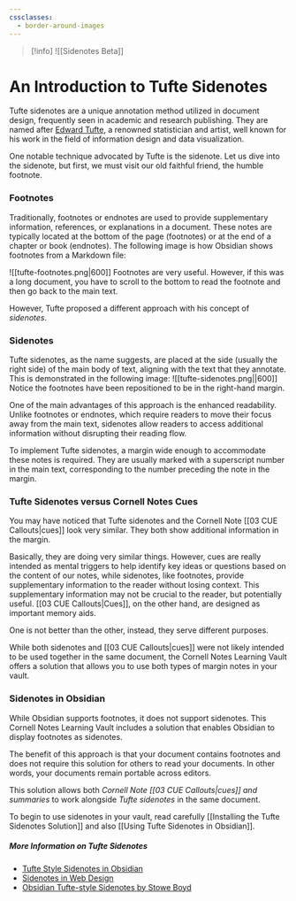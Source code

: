 ```yaml
---
cssclasses:
  - border-around-images
---
```


> [!info]
> ![[Sidenotes Beta]]


# An Introduction to Tufte Sidenotes

Tufte sidenotes are a unique annotation method utilized in document design, frequently seen in academic and research publishing. They are named after [Edward Tufte](https://en.wikipedia.org/wiki/Edward_Tufte), a renowned statistician and artist, well known for his work in the field of information design and data visualization.

One notable technique advocated by Tufte is the sidenote. Let us dive into the sidenote, but first, we must visit our old faithful friend, the humble footnote.
### Footnotes

Traditionally, footnotes or endnotes are used to provide supplementary information, references, or explanations in a document. These notes are typically located at the bottom of the page (footnotes) or at the end of a chapter or book (endnotes). The following image is how Obsidian shows footnotes from a Markdown file:

![[tufte-footnotes.png|600]]
Footnotes are very useful. However, if this was a long document, you have to scroll to the bottom to read the footnote and then go back to the main text. 

However, Tufte proposed a different approach with his concept of *sidenotes*.
### Sidenotes
Tufte sidenotes, as the name suggests, are placed at the side (usually the right side) of the main body of text, aligning with the text that they annotate.  This is demonstrated in the following image:
![[tufte-sidenotes.png||600]]
Notice the footnotes have been repositioned to be in the right-hand margin.

One of the main advantages of this approach is the enhanced readability. Unlike footnotes or endnotes, which require readers to move their focus away from the main text, sidenotes allow readers to access additional information without disrupting their reading flow.

To implement Tufte sidenotes, a margin wide enough to accommodate these notes is required. They are usually marked with a superscript number in the main text, corresponding to the number preceding the note in the margin.

### Tufte Sidenotes versus Cornell Notes Cues
You may have noticed that Tufte sidenotes and the Cornell Note [[03 CUE Callouts|cues]] look very similar. They both show additional information in the margin.

Basically, they are doing very similar things. However, cues are really intended as mental triggers to help identify key ideas or questions based on the content of our notes, while sidenotes, like footnotes, provide supplementary information to the reader without losing context. This supplementary information may not be crucial to the reader, but potentially useful. [[03 CUE Callouts|Cues]], on the other hand, are designed as important memory aids.

One is not better than the other, instead, they serve different purposes.

While both sidenotes and [[03 CUE Callouts|cues]] were not likely intended to be used together in the same document, the Cornell Notes Learning Vault offers a solution that allows you to use both types of margin notes in your vault.
### Sidenotes in Obsidian
While Obsidian supports footnotes, it does not support sidenotes. This Cornell Notes Learning Vault includes a solution that enables Obsidian to display footnotes as sidenotes.

The benefit of this approach is that your document contains footnotes and does not require this solution for others to read your documents. In other words, your documents remain portable across editors.

This solution allows both *Cornell Note [[03 CUE Callouts|cues]] and summaries* to work alongside *Tufte sidenotes* in the same document.

To begin to use sidenotes in your vault, read carefully [[Installing the Tufte Sidenotes Solution]] and also [[Using Tufte Sidenotes in Obsidian]].

##### More Information on Tufte Sidenotes
- [Tufte Style Sidenotes in Obsidian](https://medium.com/obsidian-observer/tufte-style-sidenotes-in-obsidian-89b0a785bc54)
- [Sidenotes in Web Design](https://gwern.net/sidenote)
- [Obsidian Tufte-style Sidenotes by Stowe Boyd](https://medium.com/workings/obsidian-tufte-style-sidenotes-d8d69b839fd7)